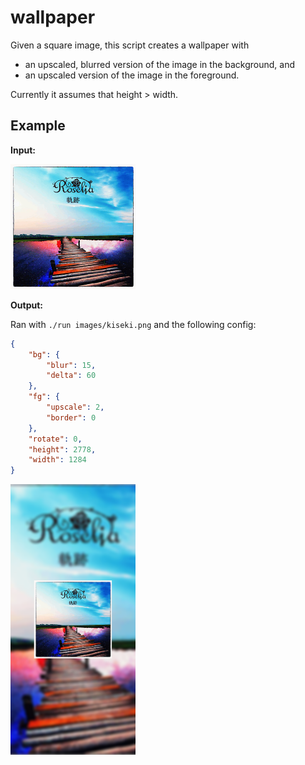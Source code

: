 # wallpaper

Given a square image, this script creates a wallpaper with
- an upscaled, blurred version of the image in the background, and
- an upscaled version of the image in the foreground.

Currently it assumes that height > width.

## Example

**Input:**

<img src="images/kiseki.png" width="200px"/>

**Output:**

Ran with `./run images/kiseki.png` and the following config:

```json
{
    "bg": {
        "blur": 15,
        "delta": 60
    },
    "fg": {
        "upscale": 2,
        "border": 0
    },
    "rotate": 0,
    "height": 2778,
    "width": 1284
}
```

<img src="images/kiseki_wallpaper.png" width="200px"/>